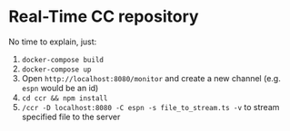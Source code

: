 # Real-Time CC repository

No time to explain, just:
1. `docker-compose build`
2. `docker-compose up`
3. Open `http://localhost:8080/monitor` and create a new channel (e.g. `espn` would be an id)
4. `cd ccr && npm install`
5. `/ccr -D localhost:8080 -C espn -s file_to_stream.ts -v` to stream specified file to the server
